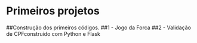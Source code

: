 # Primeiros projetos
##Construção dos primeiros códigos.
##1 - Jogo da Forca 
##2 - Validação de CPFconstruido com Python e Flask
